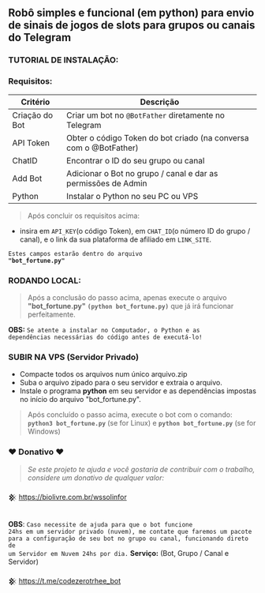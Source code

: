 ## Robô simples e funcional (em python) para envio de sinais  de jogos de slots para grupos ou canais do Telegram

### TUTORIAL DE INSTALAÇÃO:

### Requisitos:
|Critério|Descrição|
-|-
|Criação do Bot|Criar um bot no <code>@BotFather</code> diretamente no Telegram|
|API Token|Obter o código Token do bot criado (na conversa com o @BotFather)|
|ChatID|Encontrar o ID do seu grupo ou canal|
|Add Bot|Adicionar o Bot no grupo / canal e dar as permissões de Admin|
|Python|Instalar o Python no seu PC ou VPS|

> Após concluir os requisitos acima:
* insira em <code>API_KEY</code>(o código Token), em <code>CHAT_ID</code>(o número ID do grupo / canal), e o link da sua plataforma de afiliado em <code>LINK_SITE</code>.

<code>Estes campos estarão dentro do arquivo <b>"bot_fortune.py"</b></code>
### RODANDO LOCAL:
> Após a conclusão do passo acima, apenas execute o arquivo <b>"bot_fortune.py"</b> <b><code>(python bot_fortune.py)</code></b> que já irá funcionar perfeitamente.

<b>OBS:</b> <code>Se atente a instalar no Computador, o Python e as dependências necessárias do código antes de executá-lo!</code>

### SUBIR NA VPS (Servidor Privado)

* Compacte todos os arquivos num único arquivo.zip 
* Suba o arquivo zipado para o seu servidor e extraia o arquivo.
* Instale o programa <b>python</b> em seu servidor e as dependências impostas no início do arquivo "bot_fortune.py".

> Após concluído o passo acima, execute o bot com o comando: <b><code>python3 bot_fortune.py</code></b> (se for Linux) e <b><code>python bot_fortune.py</code></b> (se for Windows)

### ♥ Donativo ♥

> <i>Se este projeto te ajuda e você gostaria de contribuir com o trabalho, considere um donativo de qualquer valor:</i>

𒆜 https://biolivre.com.br/wssolinfor

<br><b>OBS</b>: <code>Caso necessite de ajuda para que o bot funcione 24hs em um servidor privado (nuvem), me contate que faremos um pacote para a configuração de seu bot no grupo ou canal, funcionando direto de um Servidor em Nuvem 24hs por dia.</code> <b>Serviço:</b> (Bot, Grupo / Canal e Servidor)</br>

𒆜 https://t.me/codezerotrhee_bot
